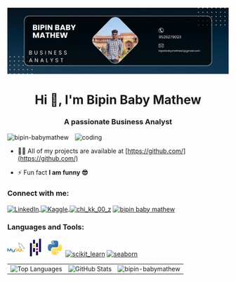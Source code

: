 ![logo](https://github.com/Bipin-BabyMathew/Bipin-BabyMathew/blob/main/Blue%20and%20Black%20Gradient%20Modern%20Geometric%20Accounting%20LinkedIn%20Article%20Cover%20Image.png)
<h1 align="center">Hi 👋, I'm Bipin Baby Mathew</h1>
<h3 align="center">A passionate Business Analyst</h3>
<img align="right" alt="coding" width="350" src="https://camo.githubusercontent.com/4d9f5ecceb711eec6e2018f38a5677dc657c9738d4a65ba3b928c41c0a45b439/68747470733a2f2f6d69726f2e6d656469756d2e636f6d2f6d61782f313336302f302a37513379765349765f7430696f4a2d5a2e676966" />

<p align="left"> <img src="https://komarev.com/ghpvc/?username=bipin-babymathew&label=Profile%20views&color=0e75b6&style=flat" alt="bipin-babymathew" /> </p>

- 👨‍💻 All of my projects are available at [https://github.com/](https://github.com/)

- ⚡ Fun fact **I am funny 😎**

<h3 align="left">Connect with me:</h3>
<p align="left">
<a href="https://www.linkedin.com/in/bipin-baby-mathew-385714287/" target="_blank">
  <img align="center" src="https://raw.githubusercontent.com/rahuldkjain/github-profile-readme-generator/master/src/images/icons/Social/linked-in-alt.svg" alt="LinkedIn" height="30" width="40" />
</a>
<a href="https://www.kaggle.com/bipinbabymathew" target="_blank">
  <img align="center" src="https://raw.githubusercontent.com/rahuldkjain/github-profile-readme-generator/master/src/images/icons/Social/kaggle.svg" alt="Kaggle" height="30" width="40" />
</a>
<a href="https://instagram.com/chi_kk_00_z" target="blank"><img align="center" src="https://raw.githubusercontent.com/rahuldkjain/github-profile-readme-generator/master/src/images/icons/Social/instagram.svg" alt="chi_kk_00_z" height="30" width="40" /></a>
<a href="https://www.hackerrank.com/bipin baby mathew" target="blank"><img align="center" src="https://raw.githubusercontent.com/rahuldkjain/github-profile-readme-generator/master/src/images/icons/Social/hackerrank.svg" alt="bipin baby mathew" height="30" width="40" /></a>
</p>

<h3 align="left">Languages and Tools:</h3>
<p align="left">
  <a href="https://www.mysql.com/" target="_blank" rel="noreferrer"><img src="https://raw.githubusercontent.com/devicons/devicon/master/icons/mysql/mysql-original-wordmark.svg" alt="mysql" width="40" height="40" /></a>
  <a href="https://pandas.pydata.org/" target="_blank" rel="noreferrer"><img src="https://raw.githubusercontent.com/devicons/devicon/2ae2a900d2f041da66e950e4d48052658d850630/icons/pandas/pandas-original.svg" alt="pandas" width="40" height="40" /></a>
  <a href="https://www.python.org" target="_blank" rel="noreferrer"><img src="https://raw.githubusercontent.com/devicons/devicon/master/icons/python/python-original.svg" alt="python" width="40" height="40" /></a>
  <a href="https://scikit-learn.org/" target="_blank" rel="noreferrer"><img src="https://upload.wikimedia.org/wikipedia/commons/0/05/Scikit_learn_logo_small.svg" alt="scikit_learn" width="40" height="40" /></a>
  <a href="https://seaborn.pydata.org/" target="_blank" rel="noreferrer"><img src="https://seaborn.pydata.org/_images/logo-mark-lightbg.svg" alt="seaborn" width="40" height="40" /></a>
</p>

<!-- GitHub Stats Section in a Single Row -->
<table>
  <tr>
    <td><img src="https://github-readme-stats.vercel.app/api/top-langs?username=bipin-babymathew&show_icons=true&locale=en&layout=compact" alt="Top Languages" height="200" width="300" /></td>
    <td><img src="https://github-readme-stats.vercel.app/api?username=bipin-babymathew&show_icons=true&locale=en" alt="GitHub Stats" height="200" width="300" /></td>
    <td><img src="https://github-readme-streak-stats.herokuapp.com/?user=bipin-babymathew&" alt="bipin-babymathew" alt="GitHub Streak" height="200" width="300" /></td>
  </tr>
</table>
